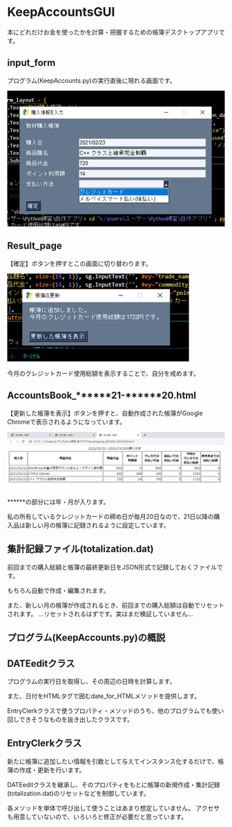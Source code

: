# KeepAccountsGUI

本にどれだけお金を使ったかを計算・把握するための帳簿デスクトップアプリです。

## input_form

プログラム(KeepAccounts.py)の実行直後に現れる画面です。

![input_form](png/input_form.png)

## Result_page

【確定】ボタンを押すとこの画面に切り替わります。

![result_page](png/result_page.png)

今月のクレジットカード使用総額を表示することで、自分を戒めます。

## AccountsBook_******21-******20.html

【更新した帳簿を表示】ボタンを押すと、自動作成された帳簿がGoogle Chromeで表示されるようになっています。

![bookkeeping](png/bookkeeping.png)

******の部分には年・月が入ります。

私の所有しているクレジットカードの締め日が毎月20日なので、21日以降の購入品は新しい月の帳簿に記録されるように設定しています。

## 集計記録ファイル(totalization.dat)

前回までの購入総額と帳簿の最終更新日をJSON形式で記録しておくファイルです。

もちろん自動で作成・編集されます。

また、新しい月の帳簿が作成されるとき、前回までの購入総額は自動でリセットされます。
…リセットされるはずです。実はまだ検証していません…

## プログラム(KeepAccounts.py)の概説

## DATEeditクラス

プログラムの実行日を取得し、その周辺の日時を計算します。

また、日付をHTMLタグで囲むdate_for_HTMLメソッドを提供します。

EntryClerkクラスで使うプロパティ・メソッドのうち、他のプログラムでも使い回しできそうなものを抜き出したクラスです。

## EntryClerkクラス

新たに帳簿に追加したい情報を引数として与えてインスタンス化するだけで、帳簿の作成・更新を行います。

DATEeditクラスを継承し、そのプロパティをもとに帳簿の新規作成・集計記録(totalization.dat)のリセットなどを制御しています。

各メソッドを単体で呼び出して使うことはあまり想定していません。
アクセサも用意していないので、いろいろと修正が必要だと思っています。
